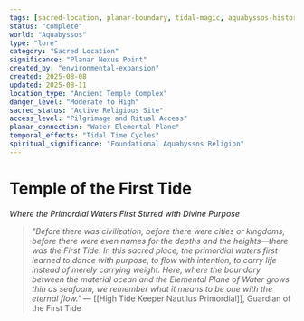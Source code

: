 ```yaml
---
tags: [sacred-location, planar-boundary, tidal-magic, aquabyssos-history, ancient-temple, environmental-nexus, water-elemental-plane, tidal-cycles, spiritual-center, planar-convergence, primordial-magic, deep-sea-sanctuary]
status: "complete"
world: "Aquabyssos"
type: "lore"
category: "Sacred Location"
significance: "Planar Nexus Point"
created_by: "environmental-expansion"
created: 2025-08-08
updated: 2025-08-11
location_type: "Ancient Temple Complex"
danger_level: "Moderate to High"
sacred_status: "Active Religious Site"
access_level: "Pilgrimage and Ritual Access"
planar_connection: "Water Elemental Plane"
temporal_effects: "Tidal Time Cycles"
spiritual_significance: "Foundational Aquabyssos Religion"
---
```


# Temple of the First Tide
*Where the Primordial Waters First Stirred with Divine Purpose*

> *"Before there was civilization, before there were cities or kingdoms, before there were even names for the depths and the heights—there was the First Tide. In this sacred place, the primordial waters first learned to dance with purpose, to flow with intention, to carry life instead of merely carrying weight. Here, where the boundary between the material ocean and the Elemental Plane of Water grows thin as seafoam, we remember what it means to be one with the eternal flow."*
> — [[High Tide Keeper Nautilus Primordial]], Guardian of the First Tide
